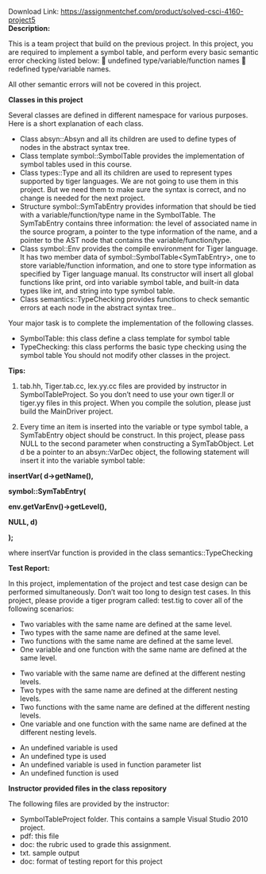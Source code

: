 Download Link: https://assignmentchef.com/product/solved-csci-4160-project5
<br>
<strong>Description: </strong>

This is a team project that build on the previous project. In this project, you are required to implement a symbol table, and perform every basic semantic error checking listed below:  undefined type/variable/function names  redefined type/variable names.

All other semantic errors will not be covered in this project.




<strong>Classes in this project </strong>

Several classes are defined in different namespace for various purposes. Here is a short explanation of each class.

<ul>

 <li>Class absyn::Absyn and all its children are used to define types of nodes in the abstract syntax tree.</li>

 <li>Class template symbol::SymbolTable provides the implementation of symbol tables used in this course.</li>

 <li>Class types::Type and all its children are used to represent types supported by tiger languages. We are not going to use them in this project. But we need them to make sure the syntax is correct, and no change is needed for the next project.</li>

 <li>Structure symbol::SymTabEntry provides information that should be tied with a variable/function/type name in the SymbolTable. The SymTabEntry contains three information: the level of associated name in the source program, a pointer to the type information of the name, and a pointer to the AST node that contains the variable/function/type.</li>

 <li>Class symbol::Env provides the compile environment for Tiger language. It has two member data of symbol::SymbolTable&lt;SymTabEntry&gt;, one to store variable/function information, and one to store type information as specified by Tiger language manual. Its constructor will insert all global functions like print, ord into variable symbol table, and built-in data types like int, and string into type symbol table.</li>

 <li>Class semantics::TypeChecking provides functions to check semantic errors at each node in the abstract syntax tree..</li>

</ul>




Your major task is to complete the implementation of the following classes.

<ul>

 <li>SymbolTable: this class define a class template for symbol table</li>

 <li>TypeChecking: this class performs the basic type checking using the symbol table You should not modify other classes in the project.</li>

</ul>




<strong>Tips: </strong>

<ol>

 <li>tab.hh, Tiger.tab.cc, lex.yy.cc files are provided by instructor in SymbolTableProject. So you don’t need to use your own tiger.ll or tiger.yy files in this project. When you compile the solution, please just build the MainDriver project.</li>

</ol>




<ol start="2">

 <li>Every time an item is inserted into the variable or type symbol table, a SymTabEntry object should be construct. In this project, please pass NULL to the second parameter when constructing a SymTabObject. Let d be a pointer to an absyn::VarDec object, the following statement will insert it into the variable symbol table:</li>

</ol>

<strong>     insertVar( d-&gt;getName(),  </strong>

<strong>symbol::SymTabEntry( </strong>

<strong>                    env.getVarEnv()-&gt;getLevel(), </strong>

<strong>                    NULL,                  d)  </strong>

<strong>); </strong>

where insertVar function is provided in the class semantics::TypeChecking




<strong>Test Report: </strong>

In this project, implementation of the project and test case design can be performed simultaneously. Don’t wait too long to design test cases. In this project, please provide a tiger program called: test.tig to cover all of the following scenarios:

<ul>

 <li>Two variables with the same name are defined at the same level.</li>

 <li>Two types with the same name are defined at the same level.</li>

 <li>Two functions with the same name are defined at the same level.</li>

 <li>One variable and one function with the same name are defined at the same level.</li>

</ul>




<ul>

 <li>Two variable with the same name are defined at the different nesting levels.</li>

 <li>Two types with the same name are defined at the different nesting levels.</li>

 <li>Two functions with the same name are defined at the different nesting levels.</li>

 <li>One variable and one function with the same name are defined at the different nesting levels.</li>

</ul>




<ul>

 <li>An undefined variable is used</li>

 <li>An undefined type is used</li>

 <li>An undefined variable is used in function parameter list</li>

 <li>An undefined function is used</li>

</ul>




<strong>Instructor provided files in the class repository </strong>




The following files are provided by the instructor:

<ul>

 <li>SymbolTableProject folder. This contains a sample Visual Studio 2010 project.</li>

 <li>pdf: this file</li>

 <li>doc: the rubric used to grade this assignment.</li>

 <li>txt. sample output</li>

 <li>doc: format of testing report for this project</li>

</ul>





